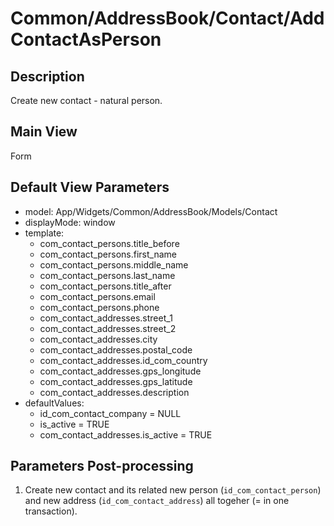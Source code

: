 # Common/AddressBook/Contact/AddContactAsPerson

## Description

Create new contact - natural person.

## Main View

Form

## Default View Parameters

* model: App/Widgets/Common/AddressBook/Models/Contact
* displayMode: window
* template:
  * com_contact_persons.title_before
  * com_contact_persons.first_name
  * com_contact_persons.middle_name
  * com_contact_persons.last_name
  * com_contact_persons.title_after
  * com_contact_persons.email
  * com_contact_persons.phone
  * com_contact_addresses.street_1
  * com_contact_addresses.street_2
  * com_contact_addresses.city
  * com_contact_addresses.postal_code
  * com_contact_addresses.id_com_country
  * com_contact_addresses.gps_longitude
  * com_contact_addresses.gps_latitude
  * com_contact_addresses.description  
* defaultValues:
  * id_com_contact_company = NULL
  * is_active = TRUE
  * com_contact_addresses.is_active = TRUE

## Parameters Post-processing

  1. Create new contact and its related new person (`id_com_contact_person`) and new address (`id_com_contact_address`) all togeher (= in one transaction).